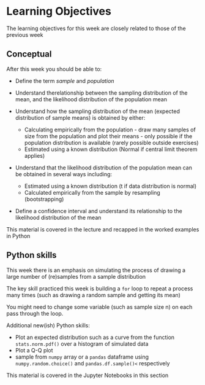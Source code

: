 # Learning Objectives

The learning objectives for this week are closely related to those of
the previous week

## Conceptual


After this week you should be able to:

* Define the term *sample* and *population*
* Understand therelationship between the sampling distribution of the mean, and the likelihood distribution of the population mean

* Understand how the sampling distribution of the mean (expected distribution of sample means) is obtained by either:
    * Calculating empirically from the population - draw many samples of size from the population and plot their means - only possible if the
population distribution is available (rarely possible outside
exercises)
    * Estimated using a known distribution (Normal if central limit
theorem applies)


* Understand that the likelihood distribution of the population mean can be
obtained in several ways including:
    * Estimated using a known distribution (t if data distribution is normal)
    * Calculated empirically from the sample by resampling (bootstrapping)

* Define a confidence interval and understand its relationship to
the likelihood distribution of the mean




This material is covered in the lecture and recapped in the worked
examples in Python

## Python skills

This week there is an emphasis on simulating the process of drawing a
large number of (re)samples from a sample distribution

The key skill practiced this week is building a `for` loop to
repeat a process many times
(such as drawing a random sample and getting its mean)

You might need to change some variable (such as sample
size n) on each pass through the loop.

Additional new(ish) Python skills:

* Plot an expected distribution such as a curve from the function `stats.norm.pdf()` over a histogram of simulated data
* Plot a Q-Q plot
* sample from `numpy` array or a `pandas` dataframe
using `numpy.random.choice()` and `pandas.df.sample()<` respectively

This material is covered in the Jupyter Notebooks in this section
